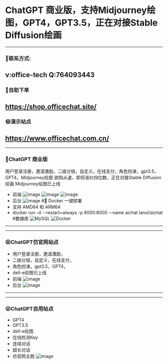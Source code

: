 # ChatGPT 商业版，支持Midjourney绘图，GPT4，GPT3.5，正在对接Stable Diffusion绘画
---
### 💬联系方式:
v:office-tech Q:764093443
---
### 🔭自助下单
https://shop.officechat.site/
---
### 😄演示站点
https://www.officechat.com.cn/
---
---
### 🤑ChatGPT 商业版
用户登录注册，邀请激励，二级分销，自定义，在线支付，角色扮演，gpt3.5，GPT4，Midjourney绘图 欲购从速，即将涨价四位数，正在对接Stable Diffusion绘画 Midjourney绘图已上线
- 前端
![image](https://github.com/gg7640/ChatGPT4-Midjourney-Stable-Diffusion/assets/128571467/1ea3221b-63a7-4cd3-98db-7aa44caf9aac)
![image](https://github.com/gg7640/ChatGPT4-Midjourney-Stable-Diffusion/assets/128571467/0117dd6e-192e-46a7-adbd-48e444ab0b50)
![image](https://github.com/gg7640/ChatGPT4-Midjourney-Stable-Diffusion/assets/128571467/5ecbcdce-9535-4d79-899c-94df7e1ad590)
- 后台
![image](https://github.com/gg7640/ChatGPT4-Midjourney-Stable-Diffusion/assets/128571467/98557b2a-8756-4c89-ac51-13de724f5abc)
#🌳 Docker 一键部署
- 支持 AMD64 和 ARM64
- docker run -d --restart=always -p 8000:8000 --name aichat lanol/aichat
#数据库
![MySQL](https://img.shields.io/badge/-MySQL-4479A1?style=flat-square&logo=mysql&logoColor=white)
![Docker](https://img.shields.io/badge/-Docker-2496ED?style=flat-square&logo=docker&logoColor=white)
---
---
### 😝ChatGPT仿官网站点
- 用户登录注册，邀请激励，
- 二级分销，自定义，在线支付，
- 角色扮演，gpt3.5，GPT4，
- dell-e绘图已上线
- 前端
![image](https://github.com/gg7640/ChatGPT4-Midjourney-Stable-Diffusion/assets/128571467/8cd3101c-a5d3-4fbc-b406-bfd77027c833)
- 后台
![image](https://github.com/gg7640/ChatGPT4-Midjourney-Stable-Diffusion/assets/128571467/98557b2a-8756-4c89-ac51-13de724f5abc)
---
---
### 😜ChatGPT自用站点
- GPT4
- GPT3.5
- dell-e绘图
- 在线检测Key
- 连续对话
- 超长对话
- 仿官网主题
![image](https://github.com/gg7640/ChatGPT4-Midjourney-Stable-Diffusion/assets/128571467/0b659170-1e20-41ea-8a45-e5a0dd6a28b6)
